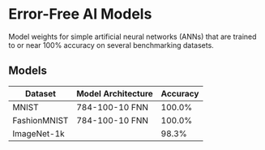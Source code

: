 # Error-Free AI Models
Model weights for simple artificial neural networks (ANNs) that are trained to or near 100% accuracy on several benchmarking datasets. 

## Models
| Dataset  | Model Architecture | Accuracy |
| ------------- | ------------- | ------------- |
| MNIST  | 784-100-10 FNN  | 100.0% |
| FashionMNIST  | 784-100-10 FNN  | 100.0% |
| ImageNet-1k |  | 98.3% |

